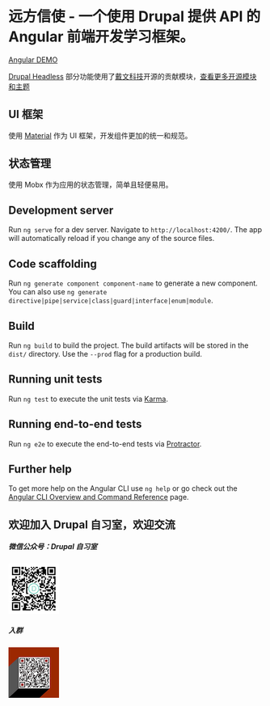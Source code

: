 # 远方信使 - 一个使用 Drupal 提供 API 的 Angular 前端开发学习框架。

[Angular DEMO](https://xinshi.zhaobg.com/)

[Drupal Headless](https://github.com/biaogebusy/xinshi-cms)
部分功能使用了[戴文科技](http://www.davyin.com/)开源的贡献模块，[查看更多开源模块和主题](https://github.com/davyin-co)

## UI 框架

使用 [Material](https://material.angular.io/) 作为 UI 框架，开发组件更加的统一和规范。

## 状态管理

使用 Mobx 作为应用的状态管理，简单且轻便易用。

## Development server

Run `ng serve` for a dev server. Navigate to `http://localhost:4200/`. The app will automatically reload if you change any of the source files.

## Code scaffolding

Run `ng generate component component-name` to generate a new component. You can also use `ng generate directive|pipe|service|class|guard|interface|enum|module`.

## Build

Run `ng build` to build the project. The build artifacts will be stored in the `dist/` directory. Use the `--prod` flag for a production build.

## Running unit tests

Run `ng test` to execute the unit tests via [Karma](https://karma-runner.github.io).

## Running end-to-end tests

Run `ng e2e` to execute the end-to-end tests via [Protractor](http://www.protractortest.org/).

## Further help

To get more help on the Angular CLI use `ng help` or go check out the [Angular CLI Overview and Command Reference](https://angular.io/cli) page.

## 欢迎加入 Drupal 自习室，欢迎交流

##### 微信公众号：Drupal 自习室

![Drupal 自习室](./src/assets/images/qrcode.jpg)

##### 入群

![交流群](./src/assets/images/qrcode.png)
